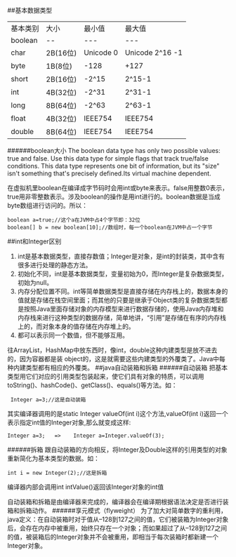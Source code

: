 ##基本数据类型
<table>
<tr>
<td>基本类别</td>
<td>大小</td>
<td>最小值</td>
<td>最大值</td>
</tr>
<tr>
<td>boolean</td>
<td>--</td>
<td>---</td>
<td>---</td>
</tr>
<tr>
<td>char</td>
<td>2B(16位)</td>
<td>Unicode 0</td>
<td>Unicode 2^16 -1</td>
</tr>
<tr>
<td>byte</td>
<td>1B(8位)</td>
<td>-128</td>
<td>+127</td>
</tr>
<tr>
<td>short</td>
<td>2B(16位)</td>
<td>-2^15</td>
<td>2^15-1</td>
</tr>
<tr>
<td>int</td>
<td>4B(32位)</td>
<td>-2^31</td>
<td>2^31-1</td>
</tr>
<tr>
<td>long</td>
<td>8B(64位)</td>
<td>-2^63</td>
<td>2^63-1</td>
</tr>
<tr>
<td>float</td>
<td>4B(32位)</td>
<td>IEEE754</td>
<td>IEEE754 </td>
</tr>
<tr>
<td>double</td>
<td>8B(64位)</td>
<td>IEEE754 </td>
<td>IEEE754 </td>
</tr>
</table>

######boolean大小
The boolean data type has only two possible values: true and false. Use this data type for simple flags that track true/false conditions. This data type represents one bit of information, but its "size" isn't something that's precisely defined.Its virtual machine dependent.

在虚拟机里boolean在编译成字节码时会用int或byte来表示。false用整数0表示，true用非零整数表示。涉及boolean的操作是用int进行的。boolean数据是当成byte数组进行访问的。所以：

	boolean a=true;//这个a在JVM中占4个字节即：32位
	boolean[] b = new boolean[10];//数组时，每一个boolean在JVM中占一个字节

##int和Integer区别
1. int是基本数据类型，直接存数值；Integer是对象，是int的封装类，其中含有很多进行处理的静态方法。
2. 初始化不同，int是基本数据类型，变量初始为0，而Integer是复杂数据类型，初始为null。
3. 内存分配位置不同。int等简单数据类型是直接存储在内存栈上的，数据本身的值就是存储在栈空间里面；而其他的只要是继承于Object类的复杂数据类型都是按照Java里面存储对象的内存模型来进行数据存储的，使用Java内存堆和内存栈来进行这种类型的数据存储，简单地讲，“引用”是存储在有序的内存栈上的，而对象本身的值存储在内存堆上的。
4. 都可以表示同一个数值，但不能够互用。

往ArrayList，HashMap中放东西时，像int，double这种内建类型是放不进去的，因为容器都是装 object的，这是就需要这些内建类型的外覆类了。Java中每种内建类型都有相应的外覆类。
##java自动装箱和拆箱
######自动装箱
把基本类型用它们对应的引用类型包装起来，使它们具有对象的特质，可以调用toString()、hashCode()、getClass()、equals()等方法。如：

	 Integer a=3;//这是自动装箱

其实编译器调用的是static Integer valueOf(int i)这个方法,valueOf(int i)返回一个表示指定int值的Integer对象,那么就变成这样: 

	Integer a=3;   =>    Integer a=Integer.valueOf(3);

######拆箱
跟自动装箱的方向相反，将Integer及Double这样的引用类型的对象重新简化为基本类型的数据。如：

	int i = new Integer(2);//这是拆箱
编译器内部会调用int intValue()返回该Integer对象的int值

自动装箱和拆箱是由编译器来完成的，编译器会在编译期根据语法决定是否进行装箱和拆箱动作。
######享元模式（flyweight）
为了加大对简单数字的重利用，java定义：在自动装箱时对于值从–128到127之间的值，它们被装箱为Integer对象后，会存在内存中被重用，始终只存在一个对象；而如果超过了从–128到127之间的值，被装箱后的Integer对象并不会被重用，即相当于每次装箱时都新建一个 Integer对象。
